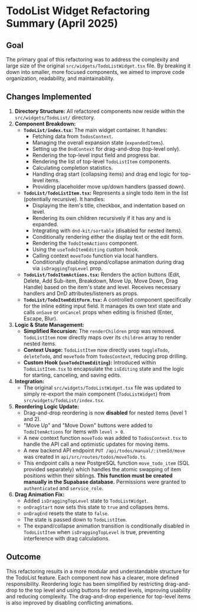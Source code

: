 # TodoList Widget Refactoring Summary (April 2025)

## Goal

The primary goal of this refactoring was to address the complexity and large size of the original `src/widgets/TodoListWidget.tsx` file. By breaking it down into smaller, more focused components, we aimed to improve code organization, readability, and maintainability.

## Changes Implemented

1.  **Directory Structure:** All refactored components now reside within the `src/widgets/TodoList/` directory.
2.  **Component Breakdown:**
    - **`TodoList/index.tsx`:** The main widget container. It handles:
      - Fetching data from `TodosContext`.
      - Managing the overall expansion state (`expandedItems`).
      - Setting up the `DndContext` for drag-and-drop (top-level only).
      - Rendering the top-level input field and progress bar.
      - Rendering the list of top-level `TodoListItem` components.
      - Calculating completion statistics.
      - Handling drag start (collapsing items) and drag end logic for top-level items.
      - Providing placeholder move up/down handlers (passed down).
    - **`TodoList/TodoListItem.tsx`:** Represents a single todo item in the list (potentially recursive). It handles:
      - Displaying the item's title, checkbox, and indentation based on level.
      - Rendering its own children recursively if it has any and is expanded.
      - Integrating with `dnd-kit/sortable` (disabled for nested items).
      - Conditionally rendering either the display text or the edit form.
      - Rendering the `TodoItemActions` component.
      - Using the `useTodoItemEditing` custom hook.
      - Calling context `moveTodo` function via local handlers.
      - Conditionally disabling expand/collapse animation during drag via `isDraggingTopLevel` prop.
    - **`TodoList/TodoItemActions.tsx`:** Renders the action buttons (Edit, Delete, Add Sub-item, Breakdown, Move Up, Move Down, Drag Handle) based on the item's state and level. Receives necessary handlers and DnD attributes/listeners as props.
    - **`TodoList/TodoItemEditForm.tsx`:** A controlled component specifically for the inline editing input field. It manages its own text state and calls `onSave` or `onCancel` props when editing is finished (Enter, Escape, Blur).
3.  **Logic & State Management:**
    - **Simplified Recursion:** The `renderChildren` prop was removed. `TodoListItem` now directly maps over its `children` array to render nested items.
    - **Context Usage:** `TodoListItem` now directly uses `toggleTodo`, `deleteTodo`, and `moveTodo` from `TodosContext`, reducing prop drilling.
    - **Custom Hook (`useTodoItemEditing`):** Introduced within `TodoListItem.tsx` to encapsulate the `isEditing` state and the logic for starting, canceling, and saving edits.
4.  **Integration:**
    - The original `src/widgets/TodoListWidget.tsx` file was updated to simply re-export the main component (`TodoListWidget`) from `src/widgets/TodoList/index.tsx`.
5.  **Reordering Logic Update:**
    - Drag-and-drop reordering is now **disabled** for nested items (level 1 and 2).
    - "Move Up" and "Move Down" buttons were added to `TodoItemActions` for items with `level > 0`.
    - A new context function `moveTodo` was added to `TodosContext.tsx` to handle the API call and optimistic updates for moving items.
    - A new backend API endpoint `PUT /api/todos/manual/:itemId/move` was created in `api/src/routes/todos/moveTodo.ts`.
    - This endpoint calls a new PostgreSQL function `move_todo_item` (SQL provided separately) which handles the atomic swapping of item positions within their siblings. **This function must be created manually in the Supabase database.** Permissions were granted to `authenticated` and `service_role`.
6.  **Drag Animation Fix:**
    - Added `isDraggingTopLevel` state to `TodoListWidget`.
    - `onDragStart` now sets this state to `true` and collapses items.
    - `onDragEnd` resets the state to `false`.
    - The state is passed down to `TodoListItem`.
    - The expand/collapse animation transition is conditionally disabled in `TodoListItem` when `isDraggingTopLevel` is true, preventing interference with drag calculations.

## Outcome

This refactoring results in a more modular and understandable structure for the TodoList feature. Each component now has a clearer, more defined responsibility. Reordering logic has been simplified by restricting drag-and-drop to the top level and using buttons for nested levels, improving usability and reducing complexity. The drag-and-drop experience for top-level items is also improved by disabling conflicting animations.

